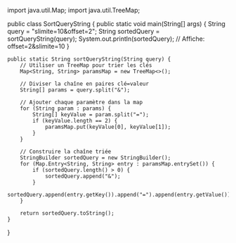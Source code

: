 import java.util.Map;
import java.util.TreeMap;

public class SortQueryString {
    public static void main(String[] args) {
        String query = "slimite=10&offset=2";
        String sortedQuery = sortQueryString(query);
        System.out.println(sortedQuery); // Affiche: offset=2&slimite=10
    }

    public static String sortQueryString(String query) {
        // Utiliser un TreeMap pour trier les clés
        Map<String, String> paramsMap = new TreeMap<>();

        // Diviser la chaîne en paires clé=valeur
        String[] params = query.split("&");

        // Ajouter chaque paramètre dans la map
        for (String param : params) {
            String[] keyValue = param.split("=");
            if (keyValue.length == 2) {
                paramsMap.put(keyValue[0], keyValue[1]);
            }
        }

        // Construire la chaîne triée
        StringBuilder sortedQuery = new StringBuilder();
        for (Map.Entry<String, String> entry : paramsMap.entrySet()) {
            if (sortedQuery.length() > 0) {
                sortedQuery.append("&");
            }
            sortedQuery.append(entry.getKey()).append("=").append(entry.getValue());
        }

        return sortedQuery.toString();
    }
}
